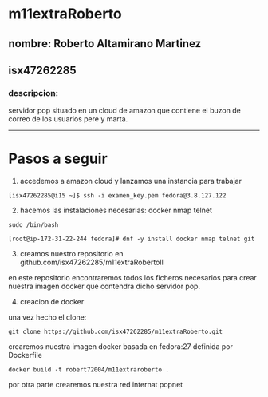 # m11extraRoberto
## nombre: Roberto Altamirano Martinez
## isx47262285
### descripcion:

servidor pop situado en un cloud de amazon que contiene
el buzon de correo de los usuarios pere y marta.

------------------------------------------------------------------------

# Pasos a seguir

1. accedemos a amazon cloud y lanzamos una instancia para trabajar

```
[isx47262285@i15 ~]$ ssh -i examen_key.pem fedora@3.8.127.122
```

2. hacemos las instalaciones necesarias: docker nmap telnet 

```
sudo /bin/bash 

[root@ip-172-31-22-244 fedora]# dnf -y install docker nmap telnet git
```

3. creamos nuestro repositorio en github.com/isx47262285/m11extraRobertoll

en este repositorio encontraremos todos los ficheros necesarios para 
crear nuestra imagen docker que contendra dicho servidor pop.

4. creacion de docker

una vez hecho el clone:

```
git clone https://github.com/isx47262285/m11extraRoberto.git
```

crearemos nuestra imagen docker basada en fedora:27 definida por Dockerfile

```
docker build -t robert72004/m11extraroberto .
```

por otra parte crearemos nuestra red internat popnet

```


